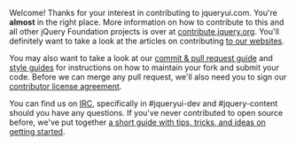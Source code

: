 Welcome! Thanks for your interest in contributing to jqueryui.com. You're **almost** in the right place. More information on how to contribute to this and all other jQuery Foundation projects is over at [contribute.jquery.org](https://contribute.jquery.org). You'll definitely want to take a look at the articles on contributing [to our websites](https://contribute.jquery.org/web-sites/).

You may also want to take a look at our [commit & pull request guide](https://contribute.jquery.org/commits-and-pull-requests/) and [style guides](https://contribute.jquery.org/style-guide/) for instructions on how to maintain your fork and submit your code. Before we can merge any pull request, we'll also need you to sign our [contributor license agreement](https://contribute.jquery.org/cla).

You can find us on [IRC](https://irc.jquery.org), specifically in #jqueryui-dev and #jquery-content should you have any questions. If you've never contributed to open source before, we've put together [a short guide with tips, tricks, and ideas on getting started](https://contribute.jquery.org/open-source/).
